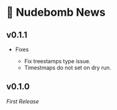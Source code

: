 # 📰 Nudebomb News

## v0.1.1

- Fixes

  - Fix treestamps type issue.
  - Timestmaps do not set on dry run.

## v0.1.0

_First Release_
